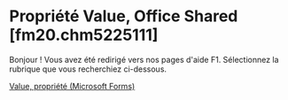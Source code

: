 
# Propriété Value, Office Shared [fm20.chm5225111]

Bonjour ! Vous avez été redirigé vers nos pages d'aide F1. Sélectionnez la rubrique que vous recherchiez ci-dessous.

[Value, propriété (Microsoft Forms)](http://msdn.microsoft.com/library/bd61f3ae-54b3-6382-6ecf-0c5598279330%28Office.15%29.aspx)
